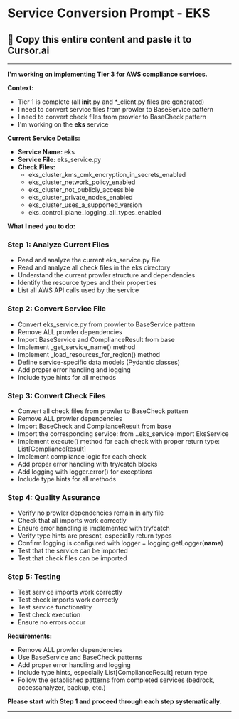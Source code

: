 # Service Conversion Prompt - EKS

## 🎯 Copy this entire content and paste it to Cursor.ai

---

**I'm working on implementing Tier 3 for AWS compliance services.**

**Context:**
- Tier 1 is complete (all __init__.py and *_client.py files are generated)
- I need to convert service files from prowler to BaseService pattern
- I need to convert check files from prowler to BaseCheck pattern
- I'm working on the **eks** service

**Current Service Details:**
- **Service Name:** eks
- **Service File:** eks_service.py
- **Check Files:** 
  - eks_cluster_kms_cmk_encryption_in_secrets_enabled
  - eks_cluster_network_policy_enabled
  - eks_cluster_not_publicly_accessible
  - eks_cluster_private_nodes_enabled
  - eks_cluster_uses_a_supported_version
  - eks_control_plane_logging_all_types_enabled

**What I need you to do:**

### Step 1: Analyze Current Files
- Read and analyze the current eks_service.py file
- Read and analyze all check files in the eks directory
- Understand the current prowler structure and dependencies
- Identify the resource types and their properties
- List all AWS API calls used by the service

### Step 2: Convert Service File
- Convert eks_service.py from prowler to BaseService pattern
- Remove ALL prowler dependencies
- Import BaseService and ComplianceResult from base
- Implement _get_service_name() method
- Implement _load_resources_for_region() method
- Define service-specific data models (Pydantic classes)
- Add proper error handling and logging
- Include type hints for all methods

### Step 3: Convert Check Files
- Convert all check files from prowler to BaseCheck pattern
- Remove ALL prowler dependencies
- Import BaseCheck and ComplianceResult from base
- Import the corresponding service: from ..eks_service import EksService
- Implement execute() method for each check with proper return type: List[ComplianceResult]
- Implement compliance logic for each check
- Add proper error handling with try/catch blocks
- Add logging with logger.error() for exceptions
- Include type hints for all methods

### Step 4: Quality Assurance
- Verify no prowler dependencies remain in any file
- Check that all imports work correctly
- Ensure error handling is implemented with try/catch
- Verify type hints are present, especially return types
- Confirm logging is configured with logger = logging.getLogger(__name__)
- Test that the service can be imported
- Test that check files can be imported

### Step 5: Testing
- Test service imports work correctly
- Test check imports work correctly
- Test service functionality
- Test check execution
- Ensure no errors occur

**Requirements:**
- Remove ALL prowler dependencies
- Use BaseService and BaseCheck patterns
- Add proper error handling and logging
- Include type hints, especially List[ComplianceResult] return type
- Follow the established patterns from completed services (bedrock, accessanalyzer, backup, etc.)

**Please start with Step 1 and proceed through each step systematically.**

---
